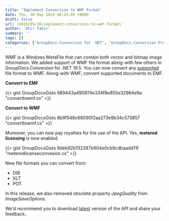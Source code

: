 ```yaml
---
title: 'Implement Conversion to WMF Format'
date: Thu, 30 May 2019 08:43:05 +0000
draft: false
url: /2019/05/30/implement-conversion-to-wmf-format/
author: 'Atir Tahir'
summary: ''
tags: []
categories: ['GroupDocs.Conversion for .NET', 'GroupDocs.Conversion Product Family']
---
```


WMF is a Windows MetaFile that can contain both vector and bitmap image information. We added support of WMF file format along-with few others in GroupDocs.Conversion for .NET 19.5. You can now convert any [supported](https://docs.groupdocs.com/display/conversionnet/Supported+Document+Formats) file format to WMF. Along-with WMF, convert supported documents to EMF.

**Convert to EMF**

{{< gist GroupDocsGists 689443a490974e334f8e855e32964e9a "converttoemf.cs" >}}

**Convert to WMF**

{{< gist GroupDocsGists 8b9f548c66090f2aa273e9b34c573857 "converttowmf.cs" >}}

Moreover, you can now pay royalties for the use of the API. Yes, **metered licensing** is now enabled.

{{< gist GroupDocsGists 8deb92b132287b904e0cb9cdbaadd11f "meteredlicenseconvesion.cs" >}}

New file formats you can convert from:

*   DIB
*   XLT
*   POT

In this release, we also removed obsolete property _JpegQuality_ from _ImageSaveOptions_.

We'd recommend you to download [latest](https://www.nuget.org/packages/GroupDocs.Conversion) version of the API and share your feedback.




